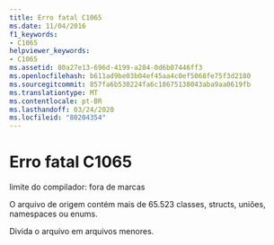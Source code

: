 ```yaml
---
title: Erro fatal C1065
ms.date: 11/04/2016
f1_keywords:
- C1065
helpviewer_keywords:
- C1065
ms.assetid: 80a27e13-696d-4199-a284-0d6b07446ff3
ms.openlocfilehash: b611ad9be03b04ef45aa4c0ef5068fe75f3d2180
ms.sourcegitcommit: 857fa6b530224fa6c18675138043aba9aa0619fb
ms.translationtype: MT
ms.contentlocale: pt-BR
ms.lasthandoff: 03/24/2020
ms.locfileid: "80204354"
---
```

# <a name="fatal-error-c1065"></a>Erro fatal C1065

limite do compilador: fora de marcas

O arquivo de origem contém mais de 65.523 classes, structs, uniões, namespaces ou enums.

Divida o arquivo em arquivos menores.
